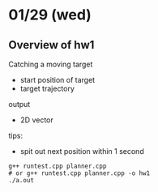 # 01/29 (wed)
## Overview of hw1

Catching a moving target
- start position of target
- target trajectory

output
- 2D vector

tips:
- spit out next position within 1 second

```shell
g++ runtest.cpp planner.cpp 
# or g++ runtest.cpp planner.cpp -o hw1
./a.out
```